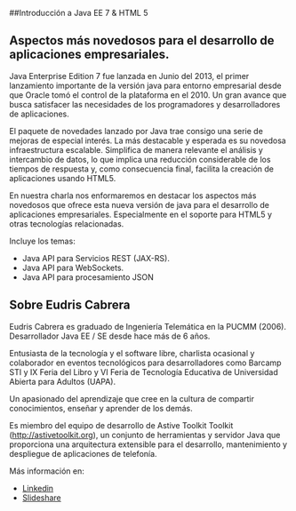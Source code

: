 ##Introducción a Java EE 7 & HTML 5

Aspectos más novedosos para el desarrollo de aplicaciones empresariales.
---------------------------------------------------------------------------

Java Enterprise Edition 7 fue lanzada en Junio del 2013, el primer lanzamiento importante de la versión java para entorno empresarial desde que Oracle tomó el control de la plataforma en el 2010. Un gran avance que busca satisfacer las necesidades de los programadores y desarrolladores de aplicaciones.

El paquete de novedades lanzado por Java trae consigo una serie de mejoras de especial interés. La más destacable y esperada es su novedosa infraestructura escalable. Simplifica de manera relevante el análisis y intercambio de datos, lo que implica una reducción considerable de los tiempos de respuesta y, como consecuencia final, facilita la creación de aplicaciones usando HTML5.


En nuestra charla nos enformaremos en destacar los aspectos más novedosos que ofrece esta nueva versión de java para el desarrollo de aplicaciones empresariales. Especialmente en el soporte para HTML5 y otras tecnologías relacionadas.

Incluye los temas:
* Java API para Servicios REST (JAX-RS).
* Java API para WebSockets.
* Java API para procesamiento JSON

Sobre Eudris Cabrera
----------------------

Eudris Cabrera es graduado de Ingeniería Telemática en la PUCMM (2006). Desarrollador Java EE / SE desde hace más de 6 años.

Entusiasta de la tecnología y el software libre, charlista ocasional y colaborador en eventos tecnológicos para desarrolladores como Barcamp STI  y  IX Feria del Libro y VI Feria de Tecnología Educativa de Universidad Abierta para Adultos (UAPA).

Un apasionado del aprendizaje que cree en la cultura de compartir conocimientos, enseñar y aprender de los demás.

Es miembro del equipo de desarrollo de Astive Toolkit Toolkit (http://astivetoolkit.org), un conjunto de herramientas y servidor Java que proporciona una arquitectura extensible para el desarrollo, mantenimiento y despliegue de aplicaciones de telefonía.

Más información en:
* [Linkedin](http://do.linkedin.com/in/eudriscabrera)
* [Slideshare](http://www.slideshare.net/eudris)

